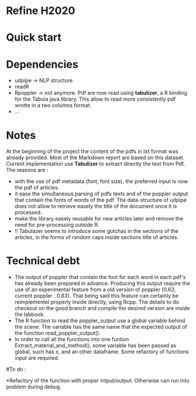 # Refine H2020


# Quick start


# Dependencies

* udpipe -> NLP structure.
* readR 
* Rpoppler -> not anymore. Pdf are now read using **tabulizer**, a R binding for the Tabula java library. This allow to read more consistently pdf wrotte in a two columns format.
* ...

# Notes

At the beginning of the project the content of the pdfs in txt format was already provided. Most of the Markdown report are based on this dataset.
Current implementation use **Tabulizer** to extract directly the text from Pdf. The reasons are :

* with the use of pdf metadata (font, font size), the preferred input is now the pdf of articles.
* it ease the simultaneous parsing of pdfs texts and of the poppler output that contain the fonts of words of the pdf. The data-structure of udpipe does not allow to retrieve easely the title of the document once it is processed.
* make the library easely reusable for new articles later and remove the need for pre-processing outside R.
* !! Tabulazer seems to introduce some gotchas in the sections of the articles, in the forms of random caps inside sections title of articles.


# Technical debt 

* The output of poppler that contain the font for each word in each pdf's has already been prepared in advance. Producing this output require the use of an experimental feature from a old version of poppler (0.63, current poppler : 0.83). That being said this feature can certainly be reimplementel properly inside directly, using Rcpp. The details to do checkout on the good branch and compile the desired version are inside the labbook.
* The R function to read the poppler_output use a global variable behind the scene. The variable has the same name that the expected output of the function read_poppler_output().
* In order to call all the functions into one funtion Extract_material_and_method(), some variable has been passed as global, such has x, and an other dataframe. Some refactory of functions input are required.

#To do :

*Refactory of the function with proper intput/output. Otherwise can run into problem during debug.
